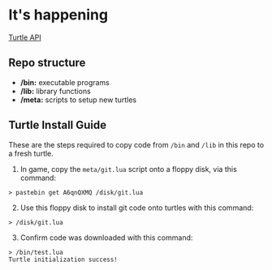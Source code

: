 # It's happening

[Turtle API](https://computercraft.info/wiki/Turtle_(API))

## Repo structure

* **/bin:** executable programs
* **/lib:** library functions
* **/meta:** scripts to setup new turtles

## Turtle Install Guide

These are the steps required to copy code from `/bin` and `/lib` in this repo to a fresh turtle.

1. In game, copy the `meta/git.lua` script onto a floppy disk, via this command:
```
> pastebin get A6qnQXMQ /disk/git.lua
```

2. Use this floppy disk to install git code onto turtles with this command:
```
> /disk/git.lua
```

3. Confirm code was downloaded with this command:
```
> /bin/test.lua
Turtle initialization success!
```
